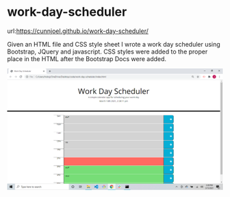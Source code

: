 # work-day-scheduler

url:https://cunnjoel.github.io/work-day-scheduler/

Given an HTML file and CSS style sheet I wrote a work day scheduler using Bootstrap, JQuery and javascript. CSS styles were added to the proper place in the HTML after the Bootstrap Docs were added.

<img src="./assets/images/screenshot.png"></img>
